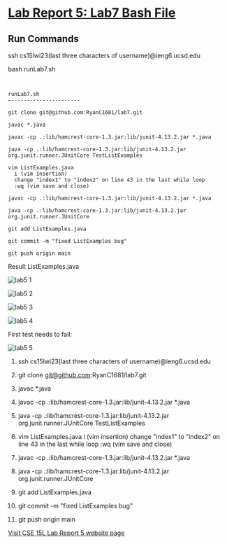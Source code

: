  [Lab Report 5: Lab7 Bash File ](https://ryanc1681.github.io/cse15l-lab-reports/LabReport5.html)
=====================================

Run Commands
----------------------

ssh cs15lwi23(last three characters of username)@ieng6.ucsd.edu

bash runLab7.sh
```


runLab7.sh
—----------------------

git clone git@github.com:RyanC1681/lab7.git

javac *.java

javac -cp .:lib/hamcrest-core-1.3.jar:lib/junit-4.13.2.jar *.java 

java -cp .:lib/hamcrest-core-1.3.jar:lib/junit-4.13.2.jar org.junit.runner.JUnitCore TestListExamples

vim ListExamples.java
  i (vim insertion)
  change "index1" to "index2" on line 43 in the last while loop
  :wq (vim save and close)

javac -cp .:lib/hamcrest-core-1.3.jar:lib/junit-4.13.2.jar *.java  

java -cp .:lib/hamcrest-core-1.3.jar:lib/junit-4.13.2.jar org.junit.runner.JUnitCore 

git add ListExamples.java 

git commit -m "fixed ListExamples bug"

git push origin main
```

Result ListExamples.java 



![lab5 1](https://user-images.githubusercontent.com/40802485/224199103-6fab3660-d321-4f16-a1a8-346df04ec46f.jpg)

![lab5 2](https://user-images.githubusercontent.com/40802485/224200285-26c12e6e-ff11-4845-aff1-dbbecc1b797f.jpg)

![lab5 3](https://user-images.githubusercontent.com/40802485/224200350-d28c2c99-0220-4706-8373-e77e3219d1d0.jpg)

![lab5 4](https://user-images.githubusercontent.com/40802485/224200387-e08929a7-a169-4354-abd9-3846975724c5.jpg)

First test needs to fail:

![lab5 5](https://user-images.githubusercontent.com/40802485/224200564-3de78ee2-d162-41b5-9073-b01a8589cc11.jpg)

1. ssh cs15lwi23(last three characters of username)@ieng6.ucsd.edu

2. git clone git@github.com:RyanC1681/lab7.git

3. javac *.java

4. javac -cp .:lib/hamcrest-core-1.3.jar:lib/junit-4.13.2.jar *.java 

5. java -cp .:lib/hamcrest-core-1.3.jar:lib/junit-4.13.2.jar org.junit.runner.JUnitCore TestListExamples

6. vim ListExamples.java
  i (vim insertion)
  change "index1" to "index2" on line 43 in the last while loop
  :wq (vim save and close)

7. javac -cp .:lib/hamcrest-core-1.3.jar:lib/junit-4.13.2.jar *.java  

8. java -cp .:lib/hamcrest-core-1.3.jar:lib/junit-4.13.2.jar org.junit.runner.JUnitCore 

9. git add ListExamples.java 

10. git commit -m "fixed ListExamples bug"

11. git push origin main

[Visit CSE 15L Lab Report 5 website page](https://ryanc1681.github.io/cse15l-lab-reports/LabReport5.html)


